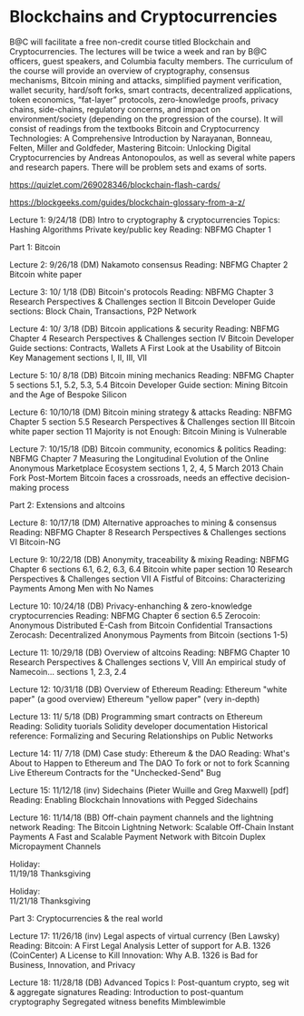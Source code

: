 # Blockchains and Cryptocurrencies 

B@C will facilitate a free non-credit course titled Blockchain and Cryptocurrencies. The lectures will be twice a week and ran by B@C officers, guest speakers, and Columbia faculty members. The curriculum of the course will provide an overview of cryptography, consensus mechanisms, Bitcoin mining and attacks, simplified payment verification, wallet security, hard/soft forks, smart contracts, decentralized applications, token economics, “fat-layer” protocols, zero-knowledge proofs, privacy chains, side-chains, regulatory concerns, and impact on environment/society (depending on the progression of the course). It will consist of readings from the textbooks Bitcoin and Cryptocurrency Technologies: A Comprehensive Introduction by Narayanan, Bonneau, Felten, Miller and Goldfeder, Mastering Bitcoin: Unlocking Digital Cryptocurrencies by Andreas Antonopoulos, as well as several white papers and research papers. There will be problem sets and exams of sorts. 

https://quizlet.com/269028346/blockchain-flash-cards/

https://blockgeeks.com/guides/blockchain-glossary-from-a-z/


Lecture 1:
9/24/18
(DB)
Intro to cryptography & cryptocurrencies
Topics:
Hashing Algorithms
Private key/public key
Reading:
NBFMG Chapter 1


Part 1: Bitcoin
 
Lecture 2:
9/26/18
(DM)
Nakamoto consensus
Reading:
NBFMG Chapter 2
Bitcoin white paper

 
Lecture 3:
10/ 1/18
(DB)
Bitcoin's protocols
Reading:
NBFMG Chapter 3
Research Perspectives & Challenges section II
Bitcoin Developer Guide sections: Block Chain, Transactions, P2P Network

 
Lecture 4:
10/ 3/18
(DB)
Bitcoin applications & security
Reading:
NBFMG Chapter 4
Research Perspectives & Challenges section IV
Bitcoin Developer Guide sections: Contracts, Wallets
A First Look at the Usability of Bitcoin Key Management sections I, II, III, VII

 
Lecture 5:
10/ 8/18
(DB)
Bitcoin mining mechanics
Reading:
NBFMG Chapter 5 sections 5.1, 5.2, 5.3, 5.4
Bitcoin Developer Guide section: Mining
Bitcoin and the Age of Bespoke Silicon

 
Lecture 6:
10/10/18
(DM)
Bitcoin mining strategy & attacks
Reading:
NBFMG Chapter 5 section 5.5
Research Perspectives & Challenges section III
Bitcoin white paper section 11
Majority is not Enough: Bitcoin Mining is Vulnerable

 
Lecture 7:
10/15/18
(DB)
Bitcoin community, economics & politics
Reading:
NBFMG Chapter 7
Measuring the Longitudinal Evolution of the Online Anonymous Marketplace Ecosystem sections 1, 2, 4, 5
March 2013 Chain Fork Post-Mortem
Bitcoin faces a crossroads, needs an effective decision-making process


Part 2: Extensions and altcoins
 
Lecture 8:
10/17/18
(DM)
Alternative approaches to mining & consensus
Reading:
NBFMG Chapter 8
Research Perspectives & Challenges sections VI
Bitcoin-NG

 
Lecture 9:
10/22/18
(DB)
Anonymity, traceability & mixing
Reading:
NBFMG Chapter 6 sections 6.1, 6.2, 6.3, 6.4
Bitcoin white paper section 10
Research Perspectives & Challenges section VII
A Fistful of Bitcoins: Characterizing Payments Among Men with No Names

 
Lecture 10:
10/24/18
(DB)
Privacy-enhanching & zero-knowledge cryptocurrencies
Reading:
NBFMG Chapter 6 section 6.5
Zerocoin: Anonymous Distributed E-Cash from Bitcoin
Confidential Transactions
Zerocash: Decentralized Anonymous Payments from Bitcoin (sections 1-5)

 
Lecture 11:
10/29/18
(DB)
Overview of altcoins
Reading:
NBFMG Chapter 10
Research Perspectives & Challenges sections V, VIII
An empirical study of Namecoin... sections 1, 2.3, 2.4

 
Lecture 12:
10/31/18
(DB)
Overview of Ethereum
Reading:
Ethereum "white paper" (a good overview)
Ethereum "yellow paper" (very in-depth)

 
Lecture 13:
11/ 5/18
(DB)
Programming smart contracts on Ethereum
Reading:
Solidity tuorials
Solidity developer documentation
Historical reference: Formalizing and Securing Relationships on Public Networks

 
Lecture 14:
11/ 7/18
(DM)
Case study: Ethereum & the DAO
Reading:
What's About to Happen to Ethereum and The DAO
To fork or not to fork
Scanning Live Ethereum Contracts for the "Unchecked-Send" Bug

 
Lecture 15:
11/12/18
(inv)
Sidechains   (Pieter Wuille and Greg Maxwell)   [pdf]
Reading:
Enabling Blockchain Innovations with Pegged Sidechains

 
Lecture 16:
11/14/18
(BB)
Off-chain payment channels and the lightning network
Reading:
The Bitcoin Lightning Network: Scalable Off-Chain Instant Payments
A Fast and Scalable Payment Network with Bitcoin Duplex Micropayment Channels

 
Holiday:   
11/19/18
Thanksgiving
 
Holiday:   
11/21/18
Thanksgiving

Part 3: Cryptocurrencies & the real world
 
Lecture 17:
11/26/18
(inv)
Legal aspects of virtual currency   (Ben Lawsky)
Reading:
Bitcoin: A First Legal Analysis
Letter of support for A.B. 1326 (CoinCenter)
A License to Kill Innovation: Why A.B. 1326 is Bad for Business, Innovation, and Privacy

 
Lecture 18:
11/28/18
(DB)
Advanced Topics I: Post-quantum crypto, seg wit & aggregate signatures
Reading:
Introduction to post-quantum cryptography
Segregated witness benefits
Mimblewimble


